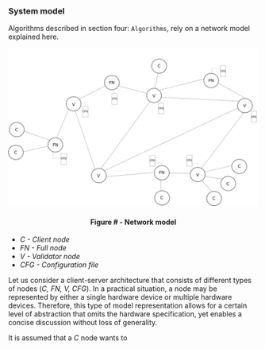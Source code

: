 ### System model

Algorithms described in section four: `Algorithms`, rely on a network model explained here.



![](https://github.com/lukamiletic95/papers/blob/master/images/fig1.png)
<div align='center'> 
	<h4>Figure # - Network model</h4>
</div>

* *C - Client node*
* *FN - Full node*
* *V - Validator node*
* *CFG - Configuration file*

Let us consider a client-server architecture that consists of different types of nodes (*C, FN, V, CFG*). In a practical situation, a node may be represented by either a single hardware device or multiple hardware devices. Therefore, this type of model representation allows for a certain level of abstraction that omits the hardware specification, yet enables a concise discussion without loss of generality.

It is assumed that a *C* node wants to 


<!--stackedit_data:
eyJoaXN0b3J5IjpbMTAxNjMwODI2MCwtMTIxNjM4Nzk2NCw4Mz
U1OTYyMDAsMzE0MzUxNTQwLDE2OTQ0NjAyNjcsNTI3ODI0OTU2
LC05MTA1NDc1NzAsNjAwNTY4OTYxLC0xMDU4NjE5MDczLDQ3Mj
EwNDk5MywxMTE1ODczNzMzLC0xMTA3Mzc4NjAwLDQ3MDg3NjYz
LC0xMjM4MDk1Mzk2LDk2MDEwNDM4OF19
-->